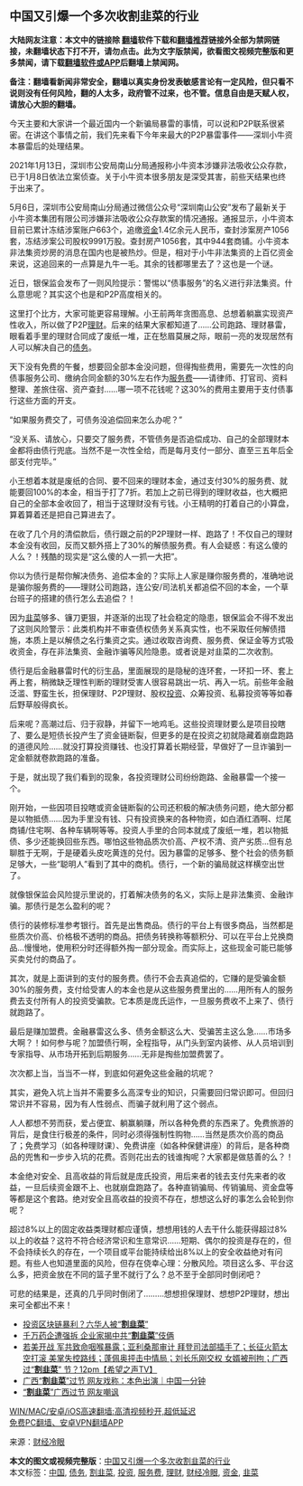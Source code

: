  <h2>中国又引爆一个多次收割韭菜的行业</h2> <p class="notice"><b>大陆网友注意：本文中的链接除 <a href="https://github.com/bannedbook/fanqiang" >翻墙</a>软件下载和<a href="https://github.com/killgcd/justmysocks/blob/master/README.md">翻墙推荐</a>链接外全部为禁网链接，未翻墙状态下打不开，请勿点击。此为文字版禁闻，欲看图文视频完整版和更多禁闻，请下载<a href="https://github.com/bannedbook/fanqiang">翻墙软件或APP</a>后翻墙上禁闻网。</p><p>备注：翻墙看新闻非常安全，翻墙以真实身份发表敏感言论有一定风险，但只看不说则没有任何风险，翻的人太多，政府管不过来，也不管。信息自由是天赋人权，请放心大胆的翻墙。</b></p>  <div class="entry"> <p>今天主要和大家讲一个最近国内一个新骗局暴雷的事情，可以说和P2P联系很紧密。在讲这个事情之前，我们先来看下今年来最大的P2P暴雷事件——深圳小牛资本暴雷后的处理结果。</p> <p>2021年1月13日，深圳市公安局南山分局通报称小牛资本涉嫌非法吸收公众存款，已于1月8日依法立案侦查。关于小牛资本很多朋友是深受其害，前些天结果也终于出来了。</p> <p>5月6日，深圳市公安局南山分局通过微信公众号“深圳南山公安”发布了最新关于小牛资本集团有限公司涉嫌非法吸收公众存款案的情况通报。通报显示，小牛资本目前已累计冻结涉案账户663个，追缴<a href="https://www.bannedbook.org/bnews/tag/%E8%B5%84%E9%87%91/" class="st_tag internal_tag" rel="tag" title="标签 资金 下的日志">资金</a>1.4亿余元人民币，查封涉案房产1056套，冻结涉案公司股权9991万股。查封房产1056套，其中944套商铺。小牛资本非法集资炒房的消息在国内也是被热炒。但是，相对于小牛非法集资的上百亿资金来说，这追回来的一点算是九牛一毛。其余的钱都哪里去了？这也是一个谜。</p> <p>近日，银保监会发布了一则风险提示：警惕以“债事服务”的名义进行非法集资。什么意思呢？其实这个也是和P2P高度相关的。</p> <p>这里打个比方，大家可能更容易理解。小王前两年贪图高息、总想着躺赢实现资产性收入，所以做了P2P<a href="https://www.bannedbook.org/bnews/tag/%e7%90%86%e8%b4%a2/" class="st_tag internal_tag" rel="tag" title="标签 理财 下的日志">理财</a>。后来的结果大家都知道了……公司跑路、理财暴雷，眼看着手里的理财合同成了废纸一堆，正在愁眉莫展之际，眼前一亮的发现居然有人可以解决自己的<a href="https://www.bannedbook.org/bnews/tag/%e5%80%ba%e5%8a%a1/" class="st_tag internal_tag" rel="tag" title="标签 债务 下的日志">债务</a>。</p> <p>天下没有免费的午餐，想要回全部本金没问题，但得掏些费用，需要先一次性的向债事服务公司、缴纳合同金额的30%左右作为<a href="https://www.bannedbook.org/bnews/tag/%E6%9C%8D%E5%8A%A1%E8%B4%B9/" class="st_tag internal_tag" rel="tag" title="标签 服务费 下的日志">服务费</a>——请律师、打官司、资料整理、差旅住宿、资产查封……哪一项不花钱呢？这30%的费用主要用于支付债事行这些方面的开支。</p> <p>“如果服务费交了，可债务没追偿回来怎么办呢？”</p>  <p>“没关系、请放心，只要交了服务费，不管债务是否追偿成功、自己的全部理财本金都将由债行兜底。当然不是一次性全给，而是每月支付一部分、直至三五年后全部支付完毕。”</p> <p>小王想着本就是废纸的合同、要不回来的理财本金，通过支付30%的服务费、就能要回100%的本金，相当于打了7折。若加上之前已得到的理财收益，也大概把自己的全部本金收回了，相当于这理财没有亏钱。小王精明的打着自己的小算盘，算着算着还是把自己算进去了。</p> <p>在收了几个月的清偿款后，债行跟之前的P2P理财一样、跑路了！不仅自己的理财本金没有收回，反而又额外搭上了30%的解债服务费。有人会疑惑：有这么傻的人么？！残酷的现实是“这么傻的人一抓一大把”。</p> <p>你以为债行是帮你解决债务、追偿本金的？实际上人家是赚你服务费的，准确地说是骗你服务费的——理财公司跑路，连公安/司法机关都追偿不回的本金，一个草台班子的搭建的债行怎么去追偿？！</p> <p>因为<a href="https://www.bannedbook.org/bnews/tag/%e9%9f%ad%e8%8f%9c/" class="st_tag internal_tag" rel="tag" title="标签 韭菜 下的日志">韭菜</a>够多、镰刀更狠，并逐渐的出现了社会稳定的隐患，银保监会不得不发出了这则风险警示：此类机构并不审查债权债务关系真实性，也不采取任何解债措施，本质上是以解债之名行集资之实。通过收取咨询费、服务费、保证金等方式吸收资金，存在非法集资、金融诈骗等风险隐患。或者说是对韭菜的二次收割。</p> <p>债行是后金融暴雷时代的衍生品，里面展现的是隐秘的连环套，一环扣一环、套上再上套，稍微缺乏理性判断的理财受害人很容易跳出一坑、再入一坑。前些年金融泛滥、野蛮生长，担保理财、P2P理财、股权<a href="https://www.bannedbook.org/bnews/tag/%e6%8a%95%e8%b5%84/" class="st_tag internal_tag" rel="tag" title="标签 投资 下的日志">投资</a>、众筹投资、私募投资等等如春后野草般得疯长。</p> <p>后来呢？高潮过后、归于寂静，并留下一地鸡毛。这些投资理财要么是项目投瞎了、要么是短债长投产生了资金链断裂，但更多的是在投资之初就隐藏着崩盘跑路的道德风险……就没打算投资赚钱、也没打算着长期经营，早做好了一旦诈骗到一定金额就卷款跑路的准备。</p>  <p>于是，就出现了我们看到的现象，各投资理财公司纷纷跑路、金融暴雷一个接一个。</p> <p>刚开始，一些因项目投瞎或资金链断裂的公司还积极的解决债务问题，绝大部分都是以物抵债……因为手里没有钱、只有投资换来的各种物资，如白酒红酒啊、烂尾商铺/住宅啊、各种车辆啊等等。投资人手里的合同本就成了废纸一堆，若以物抵债、多少还能换回些东西。哪怕这些物品质次价高、产权不清、资产劣质…但有总聊胜于无啊，于是硬着头皮吃黄连的兑付。因为暴雷的足够多、整个社会的债务额足够大，一些“聪明人”看到了其中的商机。债行，一个新的骗局就这样横空出世了。</p> <p>就像银保监会风险提示里说的，打着解决债务的名义，实际上是非法集资、金融诈骗。那债行是怎么盈利的呢？</p> <p>债行的装修标准参考银行。首先是出售商品。债行的平台上有很多商品，当然都是些质次价高、价格极不透明的商品。把债务转换称等额积分、可以在平台上兑换商品…慢慢地，使用积分时还得额外掏一部分现金。而实际上，这些现金可能已能够买卖兑付的商品了。</p> <p>其次，就是上面讲到的支付的服务费。债行不会去真追偿的，它赚的是受骗金额30%的服务费，支付给受害人的本金也是从这些服务费里出的……用所有人的服务费去支付所有人的投资受骗款。它本质是庞氏运作，一旦服务费收不上来了、债行就跑路了。</p> <p>最后是赚加盟费。金融暴雷这么多、债务金额这么大、受骗苦主这么急……市场多大啊？！如何参与呢？加盟债行啊，全程指导，从门头到室内装修、从人员培训到专家指导、从市场开拓到后期服务……无非是掏些加盟费罢了。</p> <p>次次都上当，当当不一样，到底如何避免这些金融的坑呢？</p>  <p>其实，避免入坑上当并不需要多么高深专业的知识，只需要回归常识即可。但回归常识并不容易，因为有人性弱点、而骗子就利用了这个弱点。</p> <p>人人都想不劳而获，爱占便宜、躺赢躺赚，所以各种免费的东西来了。免费旅游的背后，是食住行极差的条件，同时必须得强制性购物……当然是质次价高的商品了；免费学习（如各种理财课）、免费讲座（如各种保健讲座）的背后，是各种商品的兜售和一步步入坑的花费。否则花出去的钱谁掏呢？大家都是做慈善的么？！</p> <p>本金绝对安全、且高收益的背后就是庞氏投资，用后来者的钱去支付先来者的收益，一旦后续资金跟不上、也就崩盘跑路了。各种直销骗局、传销骗局、资金盘等等都是这个套路。绝对安全且高收益的投资不存在，想想这么好的事怎么会轮到你呢？</p> <p>超过8%以上的固定收益类理财都应谨慎，想想用钱的人去干什么能获得超过8%以上的收益？这符不符合经济常识和生意常识……短期、偶尔的投资是存在的，但不会持续长久的存在，一个项目或平台能持续给出8%以上的安全收益绝对有问题。有些人也知道里面的风险，但存在侥幸心理：分散风险。项目这么多、平台这么多，把资金放在不同的篮子里不就行了么？总不至于全部同时倒闭吧？</p> <p>可悲的结果是，还真的几乎同时倒闭了………想想担保理财、想想P2P理财，想出来可全都出不来！</p> <ul class='op-related-articles' title='相关阅读'> <li><a href='https://www.bannedbook.org/bnews/cnnews/20210512/1544831.html' target='_blank'>投资区块链暴利？六华人被“<b>割韭菜</b>”</a></li> <li><a href='https://www.bannedbook.org/bnews/cnnews/20210511/1544068.html' target='_blank'>千万药企遭强拆 企业家揭中共“<b>割韭菜</b>”伎俩</a></li> <li><a href='https://www.bannedbook.org/bnews/comments/20210507/1541137.html' target='_blank'>若美开战 军共致命咽喉暴露；亚利桑那审计 拜登司法部插手了；长征火箭太空打滚  美掌失控路线；蓬佩奥抨击中情局；刘长乐刚交权 女婿被刑拘；广西过“<b>割韭菜</b>” 节？12pm【希望之声TV】</a></li> <li><a href='https://www.bannedbook.org/bnews/taiwannews/20210506/1541081.html' target='_blank'>广西“<b>割韭菜</b>”过节 网友戏称：本色出演｜中国一分钟</a></li> <li><a href='https://www.bannedbook.org/bnews/cbnews/20210506/1540907.html' target='_blank'>“<b>割韭菜</b>”广西过节 网友嘲讽</a></li> </ul> <p class="texttj"> <a href="https://github.com/bannedbook/fanqiang/wiki/V2ray%E6%9C%BA%E5%9C%BA" target="_blank">WIN/MAC/安卓/iOS高速翻墙:高清视频秒开,超低延迟</a><br/> <a href="https://github.com/bannedbook/fanqiang/wiki/%E7%A6%81%E9%97%BB%E7%BD%91%E5%AE%89%E5%8D%93%E7%BF%BB%E5%A2%99%E6%96%B0%E9%97%BBAPP" target="_blank">免费PC翻墙、安卓VPN翻墙APP</a></p><p> 来源：<a href="https://www.bannedbook.org/bnews/tag/%e8%b4%a2%e7%bb%8f%e5%86%b7%e7%9c%bc/" class="st_tag internal_tag" rel="tag" title="标签 财经冷眼 下的日志">财经冷眼</a> </p> <a name='sharetosocial'></a>       <div><b>本文的图文或视频完整版</b>：<a href='https://www.bannedbook.org/bnews/comments/20210515/1546832.html'>中国又引爆一个多次收割韭菜的行业</a></div>  </div><!--END ENTRY--> <div class="postfooter"> <div>本文标签：<a href="https://www.bannedbook.org/bnews/tag/%E4%B8%AD%E5%9B%BD/" rel="tag">中国</a>, <a href="https://www.bannedbook.org/bnews/tag/%e5%80%ba%e5%8a%a1/" rel="tag">债务</a>, <a href="https://www.bannedbook.org/bnews/tag/%E5%89%B2%E9%9F%AD%E8%8F%9C/" rel="tag">割韭菜</a>, <a href="https://www.bannedbook.org/bnews/tag/%e6%8a%95%e8%b5%84/" rel="tag">投资</a>, <a href="https://www.bannedbook.org/bnews/tag/%E6%9C%8D%E5%8A%A1%E8%B4%B9/" rel="tag">服务费</a>, <a href="https://www.bannedbook.org/bnews/tag/%e7%90%86%e8%b4%a2/" rel="tag">理财</a>, <a href="https://www.bannedbook.org/bnews/tag/%e8%b4%a2%e7%bb%8f%e5%86%b7%e7%9c%bc/" rel="tag">财经冷眼</a>, <a href="https://www.bannedbook.org/bnews/tag/%E8%B5%84%E9%87%91/" rel="tag">资金</a>, <a href="https://www.bannedbook.org/bnews/tag/%e9%9f%ad%e8%8f%9c/" rel="tag">韭菜</a></div>  </div><!--END POSTFOOTER--> 